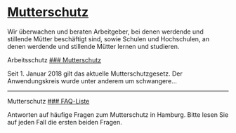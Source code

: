 


[Mutterschutz](/politik-und-verwaltung/behoerden/bjv/905798-905798)
===================================================================

Wir überwachen und beraten Arbeitgeber, bei denen werdende und stillende Mütter beschäftigt sind, sowie Schulen und Hochschulen, an denen werdende und stillende Mütter lernen und studieren.

Arbeitsschutz
[### Mutterschutz](/politik-und-verwaltung/behoerden/bjv/themen/verbraucherschutz/arbeitsschutz/themen/mutterschutz/mutterschutz-34270)

Seit 1. Januar 2018 gilt das aktuelle Mutterschutzgesetz. Der Anwendungskreis wurde unter anderem um schwangere...

---

Mutterschutz
[### FAQ-Liste](/politik-und-verwaltung/behoerden/bjv/themen/verbraucherschutz/arbeitsschutz/themen/mutterschutz/faq-mutterschutz-87882)

Antworten auf häufige Fragen zum Mutterschutz in Hamburg. Bitte lesen Sie auf jeden Fall die ersten beiden Fragen.

